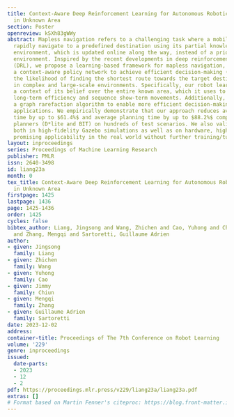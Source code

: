 ```yaml
---
title: Context-Aware Deep Reinforcement Learning for Autonomous Robotic Navigation
  in Unknown Area
section: Poster
openreview: kSXh83gWWy
abstract: Mapless navigation refers to a challenging task where a mobile robot must
  rapidly navigate to a predefined destination using its partial knowledge of the
  environment, which is updated online along the way, instead of a prior map of the
  environment. Inspired by the recent developments in deep reinforcement learning
  (DRL), we propose a learning-based framework for mapless navigation, which employs
  a context-aware policy network to achieve efficient decision-making (i.e., maximize
  the likelihood of finding the shortest route towards the target destination), especially
  in complex and large-scale environments. Specifically, our robot learns to form
  a context of its belief over the entire known area, which it uses to reason about
  long-term efficiency and sequence show-term movements. Additionally, we propose
  a graph rarefaction algorithm to enable more efficient decision-making in large-scale
  applications. We empirically demonstrate that our approach reduces average travel
  time by up to $61.4%$ and average planning time by up to $88.2%$ compared to benchmark
  planners (D*lite and BIT) on hundreds of test scenarios. We also validate our approach
  both in high-fidelity Gazebo simulations as well as on hardware, highlighting its
  promising applicability in the real world without further training/tuning.
layout: inproceedings
series: Proceedings of Machine Learning Research
publisher: PMLR
issn: 2640-3498
id: liang23a
month: 0
tex_title: Context-Aware Deep Reinforcement Learning for Autonomous Robotic Navigation
  in Unknown Area
firstpage: 1425
lastpage: 1436
page: 1425-1436
order: 1425
cycles: false
bibtex_author: Liang, Jingsong and Wang, Zhichen and Cao, Yuhong and Chiun, Jimmy
  and Zhang, Mengqi and Sartoretti, Guillaume Adrien
author:
- given: Jingsong
  family: Liang
- given: Zhichen
  family: Wang
- given: Yuhong
  family: Cao
- given: Jimmy
  family: Chiun
- given: Mengqi
  family: Zhang
- given: Guillaume Adrien
  family: Sartoretti
date: 2023-12-02
address:
container-title: Proceedings of The 7th Conference on Robot Learning
volume: '229'
genre: inproceedings
issued:
  date-parts:
  - 2023
  - 12
  - 2
pdf: https://proceedings.mlr.press/v229/liang23a/liang23a.pdf
extras: []
# Format based on Martin Fenner's citeproc: https://blog.front-matter.io/posts/citeproc-yaml-for-bibliographies/
---
```

